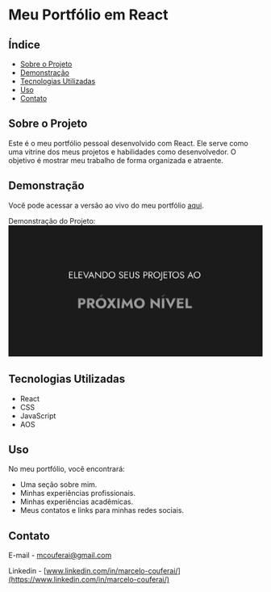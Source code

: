 # Meu Portfólio em React

## Índice
- [Sobre o Projeto](#sobre-o-projeto)
- [Demonstração](#demonstração)
- [Tecnologias Utilizadas](#tecnologias-utilizadas)
- [Uso](#uso)
- [Contato](#contato)

## Sobre o Projeto
Este é o meu portfólio pessoal desenvolvido com React. Ele serve como uma vitrine dos meus projetos e habilidades como desenvolvedor. O objetivo é mostrar meu trabalho de forma organizada e atraente.

## Demonstração
Você pode acessar a versão ao vivo do meu portfólio [aqui](marcelo-couferai.vercel.app).

Demonstração do Projeto: ![alt text](image.png)

## Tecnologias Utilizadas
- React
- CSS
- JavaScript
- AOS


## Uso
No meu portfólio, você encontrará:
- Uma seção sobre mim.
- Minhas experiências profissionais.
- Minhas experiências acadêmicas.
- Meus contatos e links para minhas redes sociais.


## Contato

E-mail - mcouferai@gmail.com

Linkedin - [www.linkedin.com/in/marcelo-couferai/](https://www.linkedin.com/in/marcelo-couferai/)